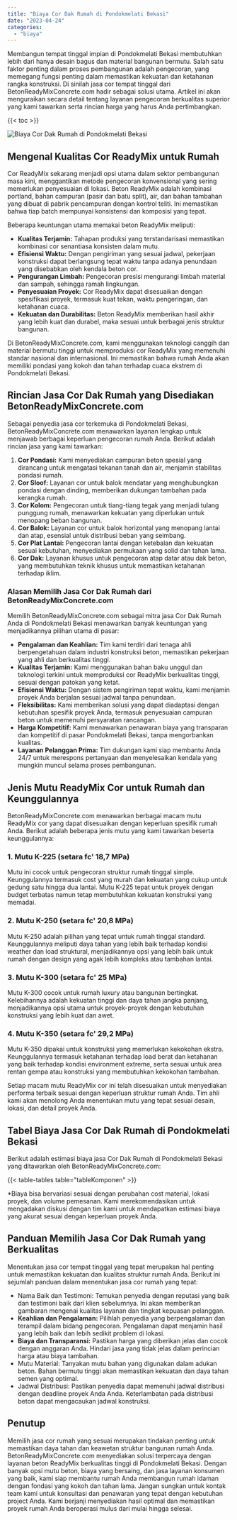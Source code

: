 ```yaml
---
title: "Biaya Cor Dak Rumah di Pondokmelati Bekasi"
date: "2023-04-24"
categories: 
  - "biaya"
---
```


Membangun tempat tinggal impian di Pondokmelati Bekasi membutuhkan lebih dari hanya desain bagus dan material bangunan bermutu. Salah satu faktor penting dalam proses pembangunan adalah pengecoran, yang memegang fungsi penting dalam memastikan kekuatan dan ketahanan rangka konstruksi. Di sinilah jasa cor tempat tinggal dari BetonReadyMixConcrete.com hadir sebagai solusi utama. Artikel ini akan menguraikan secara detail tentang layanan pengecoran berkualitas superior yang kami tawarkan serta rincian harga yang harus Anda pertimbangkan.

{{< toc >}}

![Biaya Cor Dak Rumah di Pondokmelati Bekasi](https://betoncor8.github.io/cor/harga-beton-readymix-concrete%20(28).png)

## Mengenal Kualitas Cor ReadyMix untuk Rumah

Cor ReadyMix sekarang menjadi opsi utama dalam sektor pembangunan masa kini, menggantikan metode pengecoran konvensional yang sering memerlukan penyesuaian di lokasi. Beton ReadyMix adalah kombinasi portland, bahan campuran (pasir dan batu split), air, dan bahan tambahan yang dibuat di pabrik pencampuran dengan kontrol teliti. Ini memastikan bahwa tiap batch mempunyai konsistensi dan komposisi yang tepat.

Beberapa keuntungan utama memakai beton ReadyMix meliputi:

- **Kualitas Terjamin:** Tahapan produksi yang terstandarisasi memastikan kombinasi cor senantiasa konsisten dalam mutu.
- **Efisiensi Waktu:** Dengan pengiriman yang sesuai jadwal, pekerjaan konstruksi dapat berlangsung tepat waktu tanpa adanya penundaan yang disebabkan oleh kendala beton cor.
- **Pengurangan Limbah:** Pengecoran presisi mengurangi limbah material dan sampah, sehingga ramah lingkungan.
- **Penyesuaian Proyek:** Cor ReadyMix dapat disesuaikan dengan spesifikasi proyek, termasuk kuat tekan, waktu pengeringan, dan ketahanan cuaca.
- **Kekuatan dan Durabilitas:** Beton ReadyMix memberikan hasil akhir yang lebih kuat dan durabel, maka sesuai untuk berbagai jenis struktur bangunan.

Di BetonReadyMixConcrete.com, kami menggunakan teknologi canggih dan material bermutu tinggi untuk memproduksi cor ReadyMix yang memenuhi standar nasional dan internasional. Ini memastikan bahwa rumah Anda akan memiliki pondasi yang kokoh dan tahan terhadap cuaca ekstrem di Pondokmelati Bekasi.

## Rincian Jasa Cor Dak Rumah yang Disediakan BetonReadyMixConcrete.com

Sebagai penyedia jasa cor terkemuka di Pondokmelati Bekasi, BetonReadyMixConcrete.com menawarkan layanan lengkap untuk menjawab berbagai keperluan pengecoran rumah Anda. Berikut adalah rincian jasa yang kami tawarkan:

1. **Cor Pondasi:** Kami menyediakan campuran beton spesial yang dirancang untuk mengatasi tekanan tanah dan air, menjamin stabilitas pondasi rumah.
2. **Cor Sloof:** Layanan cor untuk balok mendatar yang menghubungkan pondasi dengan dinding, memberikan dukungan tambahan pada kerangka rumah.
3. **Cor Kolom:** Pengecoran untuk tiang-tiang tegak yang menjadi tulang punggung rumah, menawarkan kekuatan yang diperlukan untuk menopang beban bangunan.
4. **Cor Balok:** Layanan cor untuk balok horizontal yang menopang lantai dan atap, esensial untuk distribusi beban yang seimbang.
5. **Cor Plat Lantai:** Pengecoran lantai dengan ketebalan dan kekuatan sesuai kebutuhan, menyediakan permukaan yang solid dan tahan lama.
6. **Cor Dak:** Layanan khusus untuk pengecoran atap datar atau dak beton, yang membutuhkan teknik khusus untuk memastikan ketahanan terhadap iklim.

### Alasan Memilih Jasa Cor Dak Rumah dari BetonReadyMixConcrete.com

Memilih BetonReadyMixConcrete.com sebagai mitra jasa Cor Dak Rumah Anda di Pondokmelati Bekasi menawarkan banyak keuntungan yang menjadikannya pilihan utama di pasar:

- **Pengalaman dan Keahlian:** Tim kami terdiri dari tenaga ahli berpengetahuan dalam industri konstruksi beton, memastikan pekerjaan yang ahli dan berkualitas tinggi.
- **Kualitas Terjamin:** Kami menggunakan bahan baku unggul dan teknologi terkini untuk memproduksi cor ReadyMix berkualitas tinggi, sesuai dengan patokan yang ketat.
- **Efisiensi Waktu:** Dengan sistem pengiriman tepat waktu, kami menjamin proyek Anda berjalan sesuai jadwal tanpa penundaan.
- **Fleksibilitas:** Kami memberikan solusi yang dapat diadaptasi dengan kebutuhan spesifik proyek Anda, termasuk penyesuaian campuran beton untuk memenuhi persyaratan rancangan.
- **Harga Kompetitif:** Kami menawarkan penawaran biaya yang transparan dan kompetitif di pasar Pondokmelati Bekasi, tanpa mengorbankan kualitas.
- **Layanan Pelanggan Prima:** Tim dukungan kami siap membantu Anda 24/7 untuk merespons pertanyaan dan menyelesaikan kendala yang mungkin muncul selama proses pembangunan.

## Jenis Mutu ReadyMix Cor untuk Rumah dan Keunggulannya

BetonReadyMixConcrete.com menawarkan berbagai macam mutu ReadyMix cor yang dapat disesuaikan dengan keperluan spesifik rumah Anda. Berikut adalah beberapa jenis mutu yang kami tawarkan beserta keunggulannya:

### 1\. Mutu K-225 (setara fc' 18,7 MPa)

Mutu ini cocok untuk pengecoran struktur rumah tinggal simple. Keunggulannya termasuk cost yang murah dan kekuatan yang cukup untuk gedung satu hingga dua lantai. Mutu K-225 tepat untuk proyek dengan budget terbatas namun tetap membutuhkan kekuatan konstruksi yang memadai.

### 2\. Mutu K-250 (setara fc' 20,8 MPa)

Mutu K-250 adalah pilihan yang tepat untuk rumah tinggal standard. Keunggulannya meliputi daya tahan yang lebih baik terhadap kondisi weather dan load struktural, menjadikannya opsi yang lebih baik untuk rumah dengan design yang agak lebih kompleks atau tambahan lantai.

### 3\. Mutu K-300 (setara fc' 25 MPa)

Mutu K-300 cocok untuk rumah luxury atau bangunan bertingkat. Kelebihannya adalah kekuatan tinggi dan daya tahan jangka panjang, menjadikannya opsi utama untuk proyek-proyek dengan kebutuhan konstruksi yang lebih kuat dan awet.

### 4\. Mutu K-350 (setara fc' 29,2 MPa)

Mutu K-350 dipakai untuk konstruksi yang memerlukan kekokohan ekstra. Keunggulannya termasuk ketahanan terhadap load berat dan ketahanan yang baik terhadap kondisi environment extreme, serta sesuai untuk area rentan gempa atau konstruksi yang membutuhkan kekokohan tambahan.

Setiap macam mutu ReadyMix cor ini telah disesuaikan untuk menyediakan performa terbaik sesuai dengan keperluan struktur rumah Anda. Tim ahli kami akan menolong Anda menentukan mutu yang tepat sesuai desain, lokasi, dan detail proyek Anda.

## Tabel Biaya Jasa Cor Dak Rumah di Pondokmelati Bekasi

Berikut adalah estimasi biaya jasa Cor Dak Rumah di Pondokmelati Bekasi yang ditawarkan oleh BetonReadyMixConcrete.com:

{{< table-tables table="tableKomponen" >}}

\*Biaya bisa bervariasi sesuai dengan perubahan cost material, lokasi proyek, dan volume pemesanan. Kami merekomendasikan untuk mengadakan diskusi dengan tim kami untuk mendapatkan estimasi biaya yang akurat sesuai dengan keperluan proyek Anda.

## Panduan Memilih Jasa Cor Dak Rumah yang Berkualitas

Menentukan jasa cor tempat tinggal yang tepat merupakan hal penting untuk memastikan kekuatan dan kualitas struktur rumah Anda. Berikut ini sejumlah panduan dalam menentukan jasa cor rumah yang tepat:

- Nama Baik dan Testimoni: Temukan penyedia dengan reputasi yang baik dan testimoni baik dari klien sebelumnya. Ini akan memberikan gambaran mengenai kualitas layanan dan tingkat kepuasan pelanggan.
- **Keahlian dan Pengalaman:** Pilihlah penyedia yang berpengalaman dan terampil dalam bidang pengecoran. Pengalaman dapat menjamin hasil yang lebih baik dan lebih sedikit problem di lokasi.
- **Biaya dan Transparansi:** Pastikan harga yang diberikan jelas dan cocok dengan anggaran Anda. Hindari jasa yang tidak jelas dalam perincian harga atau biaya tambahan.
- Mutu Material: Tanyakan mutu bahan yang digunakan dalam adukan beton. Bahan bermutu tinggi akan memastikan kekuatan dan daya tahan semen yang optimal.
- Jadwal Distribusi: Pastikan penyedia dapat memenuhi jadwal distribusi dengan deadline proyek Anda Anda. Keterlambatan pada distribusi beton dapat mengacaukan jadwal konstruksi.

## Penutup

Memilih jasa cor rumah yang sesuai merupakan tindakan penting untuk memastikan daya tahan dan keawetan struktur bangunan rumah Anda. BetonReadyMixConcrete.com menyediakan solusi terpercaya dengan layanan beton ReadyMix berkualitas tinggi di Pondokmelati Bekasi. Dengan banyak opsi mutu beton, biaya yang bersaing, dan jasa layanan konsumen yang baik, kami siap membantu rumah Anda membangun rumah idaman dengan fondasi yang kokoh dan tahan lama. Jangan sungkan untuk kontak team kami untuk konsultasi dan penawaran yang tepat dengan kebutuhan project Anda. Kami berjanji menyediakan hasil optimal dan memastikan proyek rumah Anda beroperasi mulus dari mulai hingga selesai.
